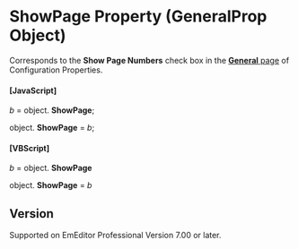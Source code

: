 # ShowPage Property (GeneralProp Object)

Corresponds to the **Show Page Numbers** check box in the
[**General** page](../../dlg/properties/general/index) of Configuration Properties.

#### \[JavaScript\]

_b_ =
object. **ShowPage**;

object. **ShowPage** = _b_;

#### \[VBScript\]

_b_ =
object. **ShowPage**

object. **ShowPage** = _b_

## Version

Supported on EmEditor Professional Version 7.00 or later.